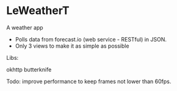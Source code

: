 # LeWeatherT

A weather app

- Polls data from forecast.io (web service - RESTful) in JSON.
- Only 3 views to make it as simple as possible

Libs:

  okhttp
  butterknife

Todo:
improve performance to keep frames not lower than 60fps.
